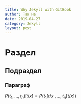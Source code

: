 ```yaml
---
title: Why Jekyll with GitBook
author: Tao He
date: 2019-04-27
category: Jekyll
layout: post
---
```



# Раздел

## Подраздел

### Параграф

$P(t_1, \dots, t_n)[t/x]= P(t_1[t/x], \dots, t_n[t/x])$

